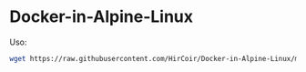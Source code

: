 # Docker-in-Alpine-Linux
Uso:
```sh
wget https://raw.githubusercontent.com/HirCoir/Docker-in-Alpine-Linux/main/Docker-alpine.sh && chmod 777 Docker-alpine.sh && ash Docker-alpine.sh
```
